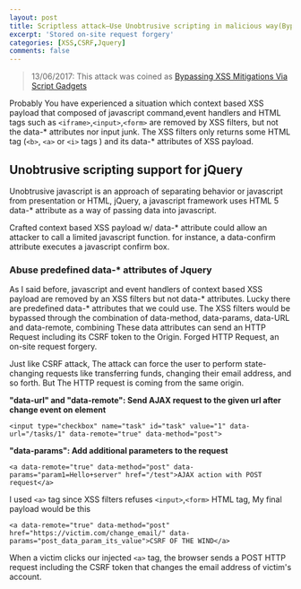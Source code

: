 ```yaml
---
layout: post
title: Scriptless attack—Use Unobtrusive scripting in malicious way(Bypassing XSS Mitigations Via Script Gadgets)
excerpt: 'Stored on-site request forgery'
categories: [XSS,CSRF,Jquery]
comments: false
---
```

> 13/06/2017: This attack was coined as [Bypassing XSS Mitigations Via Script Gadgets](https://www.youtube.com/watch?v=p07acPBi-qw)

Probably You have experienced a situation which context based XSS payload that composed of javascript command,event handlers and HTML tags such as `<iframe>`,`<input>`,`<form>` are removed by XSS filters, but not the data-* attributes nor input junk. The XSS filters only returns some HTML tag (`<b>`, `<a>` or `<i>` tags ) and its data-* attributes of XSS payload. 


## Unobtrusive scripting support for jQuery

Unobtrusive javascript is an approach of separating behavior or javascript from presentation or HTML, jQuery, a javascript framework uses HTML 5 data-* attribute as a way of passing data into javascript.

Crafted context based XSS payload w/ data-* attribute could allow an attacker to call a limited javascript function. for instance, a data-confirm attribute executes a javascript confirm box.

### Abuse predefined data-* attributes of Jquery

As I said before, javascript and event handlers of context based XSS payload are removed by an XSS filters but not data-* attributes. Lucky there are predefined data-* attributes that we could use.
The XSS filters would be bypassed through the combination of data-method, data-params, data-URL and data-remote, combining These data attributes can send an HTTP Request including its CSRF token to the Origin. Forged HTTP Request, an on-site request forgery.

Just like CSRF attack, The attack can force the user to perform state-changing requests like transferring funds, changing their email address, and so forth. But The HTTP request is coming from the same origin.



**"data-url" and "data-remote": Send AJAX request to the given url after change event on element**

```
<input type="checkbox" name="task" id="task" value="1" data-url="/tasks/1" data-remote="true" data-method="post">

```

**"data-params": Add additional parameters to the request**

```
<a data-remote="true" data-method="post" data-params="param1=Hello+server" href="/test">AJAX action with POST request</a>
```

I used `<a>` tag since XSS filters refuses  `<input>`,`<form>` HTML tag, My final payload would be this 

```
<a data-remote="true" data-method="post" href="https://victim.com/change_email/" data-params="post_data_param_its_value">CSRF OF THE WIND</a>
```

When a victim clicks our injected `<a>` tag, the browser sends a POST HTTP request including the CSRF token that changes the email address of victim's account.
